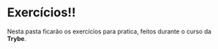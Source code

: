 # <b> Exercícios!! </b>

Nesta pasta ficarão os exercícios para pratica, feitos durante o curso da <b>Trybe</b>.
